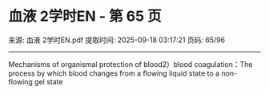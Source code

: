 # 血液 2学时EN - 第 65 页

来源: 血液 2学时EN.pdf
提取时间: 2025-09-18 03:17:21
页码: 65/96

---

Mechanisms of organismal protection of blood2）blood coagulation：The process by which blood changes from a flowing liquid state to a non-flowing gel state
